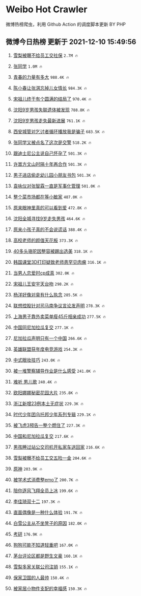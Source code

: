 # Weibo Hot Crawler 



微博热榜爬虫，利用 Github Action 的调度脚本更新 BY PHP 


## 微博今日热榜 更新于 2021-12-10 15:49:56 
1. [雪梨被曝不给员工交社保](https://s.weibo.com/weibo?q=%23%E9%9B%AA%E6%A2%A8%E8%A2%AB%E6%9B%9D%E4%B8%8D%E7%BB%99%E5%91%98%E5%B7%A5%E4%BA%A4%E7%A4%BE%E4%BF%9D%23&Refer=top) `2.7M 🔥` 

1. [张同学](https://s.weibo.com/weibo?q=%E5%BC%A0%E5%90%8C%E5%AD%A6&Refer=top) `1.0M 🔥` 

1. [青春的力量有多大](https://s.weibo.com/weibo?q=%23%E9%9D%92%E6%98%A5%E7%9A%84%E5%8A%9B%E9%87%8F%E6%9C%89%E5%A4%9A%E5%A4%A7%23&Refer=top) `988.4K 🔥` 

1. [陈小春让张淇忘掉儿女情长](https://s.weibo.com/weibo?q=%23%E9%99%88%E5%B0%8F%E6%98%A5%E8%AE%A9%E5%BC%A0%E6%B7%87%E5%BF%98%E6%8E%89%E5%84%BF%E5%A5%B3%E6%83%85%E9%95%BF%23&Refer=top) `984.3K 🔥` 

1. [宋祖儿终于有个圆满的结局了](https://s.weibo.com/weibo?q=%23%E5%AE%8B%E7%A5%96%E5%84%BF%E7%BB%88%E4%BA%8E%E6%9C%89%E4%B8%AA%E5%9C%86%E6%BB%A1%E7%9A%84%E7%BB%93%E5%B1%80%E4%BA%86%23&Refer=top) `970.4K 🔥` 

1. [沈阳9岁男孩失联遗体被发现](https://s.weibo.com/weibo?q=%23%E6%B2%88%E9%98%B39%E5%B2%81%E7%94%B7%E5%AD%A9%E5%A4%B1%E8%81%94%E9%81%97%E4%BD%93%E8%A2%AB%E5%8F%91%E7%8E%B0%23&Refer=top) `788.8K 🔥` 

1. [沈阳9岁男孩走失最新进展](https://s.weibo.com/weibo?q=%23%E6%B2%88%E9%98%B39%E5%B2%81%E7%94%B7%E5%AD%A9%E8%B5%B0%E5%A4%B1%E6%9C%80%E6%96%B0%E8%BF%9B%E5%B1%95%23&Refer=top) `761.1K 🔥` 

1. [西安城管对乞讨者循环播放我是骗子](https://s.weibo.com/weibo?q=%23%E8%A5%BF%E5%AE%89%E5%9F%8E%E7%AE%A1%E5%AF%B9%E4%B9%9E%E8%AE%A8%E8%80%85%E5%BE%AA%E7%8E%AF%E6%92%AD%E6%94%BE%E6%88%91%E6%98%AF%E9%AA%97%E5%AD%90%23&Refer=top) `683.5K 🔥` 

1. [张同学又被点名了这次是交警](https://s.weibo.com/weibo?q=%23%E5%BC%A0%E5%90%8C%E5%AD%A6%E5%8F%88%E8%A2%AB%E7%82%B9%E5%90%8D%E4%BA%86%E8%BF%99%E6%AC%A1%E6%98%AF%E4%BA%A4%E8%AD%A6%23&Refer=top) `518.2K 🔥` 

1. [跟迪士尼公主说自己怀孕了](https://s.weibo.com/weibo?q=%23%E8%B7%9F%E8%BF%AA%E5%A3%AB%E5%B0%BC%E5%85%AC%E4%B8%BB%E8%AF%B4%E8%87%AA%E5%B7%B1%E6%80%80%E5%AD%95%E4%BA%86%23&Refer=top) `501.3K 🔥` 

1. [许嵩方文山时隔十年再合作](https://s.weibo.com/weibo?q=%23%E8%AE%B8%E5%B5%A9%E6%96%B9%E6%96%87%E5%B1%B1%E6%97%B6%E9%9A%94%E5%8D%81%E5%B9%B4%E5%86%8D%E5%90%88%E4%BD%9C%23&Refer=top) `501.3K 🔥` 

1. [男子进店偷走幼儿园小朋友书包](https://s.weibo.com/weibo?q=%E7%94%B7%E5%AD%90%E8%BF%9B%E5%BA%97%E5%81%B7%E8%B5%B0%E5%B9%BC%E5%84%BF%E5%9B%AD%E5%B0%8F%E6%9C%8B%E5%8F%8B%E4%B9%A6%E5%8C%85&Refer=top) `501.3K 🔥` 

1. [袁咏仪对张智霖一直是军事化管理](https://s.weibo.com/weibo?q=%23%E8%A2%81%E5%92%8F%E4%BB%AA%E5%AF%B9%E5%BC%A0%E6%99%BA%E9%9C%96%E4%B8%80%E7%9B%B4%E6%98%AF%E5%86%9B%E4%BA%8B%E5%8C%96%E7%AE%A1%E7%90%86%23&Refer=top) `501.0K 🔥` 

1. [整个菜市场都在等小敏家](https://s.weibo.com/weibo?q=%23%E6%95%B4%E4%B8%AA%E8%8F%9C%E5%B8%82%E5%9C%BA%E9%83%BD%E5%9C%A8%E7%AD%89%E5%B0%8F%E6%95%8F%E5%AE%B6%23&Refer=top) `487.0K 🔥` 

1. [原来眼神里真的可以看到爱](https://s.weibo.com/weibo?q=%23%E5%8E%9F%E6%9D%A5%E7%9C%BC%E7%A5%9E%E9%87%8C%E7%9C%9F%E7%9A%84%E5%8F%AF%E4%BB%A5%E7%9C%8B%E5%88%B0%E7%88%B1%23&Refer=top) `472.8K 🔥` 

1. [沈阳全城寻找9岁走失男孩](https://s.weibo.com/weibo?q=%23%E6%B2%88%E9%98%B3%E5%85%A8%E5%9F%8E%E5%AF%BB%E6%89%BE9%E5%B2%81%E8%B5%B0%E5%A4%B1%E7%94%B7%E5%AD%A9%23&Refer=top) `464.6K 🔥` 

1. [原来小孩子真的不会说谎话](https://s.weibo.com/weibo?q=%23%E5%8E%9F%E6%9D%A5%E5%B0%8F%E5%AD%A9%E5%AD%90%E7%9C%9F%E7%9A%84%E4%B8%8D%E4%BC%9A%E8%AF%B4%E8%B0%8E%E8%AF%9D%23&Refer=top) `388.4K 🔥` 

1. [高校老师的颜值天花板](https://s.weibo.com/weibo?q=%23%E9%AB%98%E6%A0%A1%E8%80%81%E5%B8%88%E7%9A%84%E9%A2%9C%E5%80%BC%E5%A4%A9%E8%8A%B1%E6%9D%BF%23&Refer=top) `373.3K 🔥` 

1. [40多头骆驼因整容被踢出选美](https://s.weibo.com/weibo?q=%2340%E5%A4%9A%E5%A4%B4%E9%AA%86%E9%A9%BC%E5%9B%A0%E6%95%B4%E5%AE%B9%E8%A2%AB%E8%B8%A2%E5%87%BA%E9%80%89%E7%BE%8E%23&Refer=top) `318.1K 🔥` 

1. [韩国课堂3D打印疑致老师患罕见肉瘤](https://s.weibo.com/weibo?q=%23%E9%9F%A9%E5%9B%BD%E8%AF%BE%E5%A0%823D%E6%89%93%E5%8D%B0%E7%96%91%E8%87%B4%E8%80%81%E5%B8%88%E6%82%A3%E7%BD%95%E8%A7%81%E8%82%89%E7%98%A4%23&Refer=top) `316.1K 🔥` 

1. [当男人恋爱时cp成真](https://s.weibo.com/weibo?q=%23%E5%BD%93%E7%94%B7%E4%BA%BA%E6%81%8B%E7%88%B1%E6%97%B6cp%E6%88%90%E7%9C%9F%23&Refer=top) `302.0K 🔥` 

1. [宋祖儿王安宇天台吻](https://s.weibo.com/weibo?q=%23%E5%AE%8B%E7%A5%96%E5%84%BF%E7%8E%8B%E5%AE%89%E5%AE%87%E5%A4%A9%E5%8F%B0%E5%90%BB%23&Refer=top) `298.2K 🔥` 

1. [杨洋好像对臭有什么执念](https://s.weibo.com/weibo?q=%23%E6%9D%A8%E6%B4%8B%E5%A5%BD%E5%83%8F%E5%AF%B9%E8%87%AD%E6%9C%89%E4%BB%80%E4%B9%88%E6%89%A7%E5%BF%B5%23&Refer=top) `285.5K 🔥` 

1. [联想控股针对司马南争议言论发声明](https://s.weibo.com/weibo?q=%23%E8%81%94%E6%83%B3%E6%8E%A7%E8%82%A1%E9%92%88%E5%AF%B9%E5%8F%B8%E9%A9%AC%E5%8D%97%E4%BA%89%E8%AE%AE%E8%A8%80%E8%AE%BA%E5%8F%91%E5%A3%B0%E6%98%8E%23&Refer=top) `278.3K 🔥` 

1. [上海男子靠外卖菜单瘦45斤相亲成功](https://s.weibo.com/weibo?q=%23%E4%B8%8A%E6%B5%B7%E7%94%B7%E5%AD%90%E9%9D%A0%E5%A4%96%E5%8D%96%E8%8F%9C%E5%8D%95%E7%98%A645%E6%96%A4%E7%9B%B8%E4%BA%B2%E6%88%90%E5%8A%9F%23&Refer=top) `277.5K 🔥` 

1. [中国同尼加拉瓜复交](https://s.weibo.com/weibo?q=%23%E4%B8%AD%E5%9B%BD%E5%90%8C%E5%B0%BC%E5%8A%A0%E6%8B%89%E7%93%9C%E5%A4%8D%E4%BA%A4%23&Refer=top) `277.1K 🔥` 

1. [尼加拉瓜声明只有一个中国](https://s.weibo.com/weibo?q=%23%E5%B0%BC%E5%8A%A0%E6%8B%89%E7%93%9C%E5%A3%B0%E6%98%8E%E5%8F%AA%E6%9C%89%E4%B8%80%E4%B8%AA%E4%B8%AD%E5%9B%BD%23&Refer=top) `266.6K 🔥` 

1. [英雄联盟获年度电竞游戏](https://s.weibo.com/weibo?q=%23%E8%8B%B1%E9%9B%84%E8%81%94%E7%9B%9F%E8%8E%B7%E5%B9%B4%E5%BA%A6%E7%94%B5%E7%AB%9E%E6%B8%B8%E6%88%8F%23&Refer=top) `254.3K 🔥` 

1. [中式眼妆技巧](https://s.weibo.com/weibo?q=%23%E4%B8%AD%E5%BC%8F%E7%9C%BC%E5%A6%86%E6%8A%80%E5%B7%A7%23&Refer=top) `243.0K 🔥` 

1. [被一堆警察辅导作业是什么感受](https://s.weibo.com/weibo?q=%23%E8%A2%AB%E4%B8%80%E5%A0%86%E8%AD%A6%E5%AF%9F%E8%BE%85%E5%AF%BC%E4%BD%9C%E4%B8%9A%E6%98%AF%E4%BB%80%E4%B9%88%E6%84%9F%E5%8F%97%23&Refer=top) `241.0K 🔥` 

1. [难听 男儿歌](https://s.weibo.com/weibo?q=%E9%9A%BE%E5%90%AC%20%E7%94%B7%E5%84%BF%E6%AD%8C&Refer=top) `240.4K 🔥` 

1. [欧阳娜娜秘密花园大片](https://s.weibo.com/weibo?q=%23%E6%AC%A7%E9%98%B3%E5%A8%9C%E5%A8%9C%E7%A7%98%E5%AF%86%E8%8A%B1%E5%9B%AD%E5%A4%A7%E7%89%87%23&Refer=top) `235.8K 🔥` 

1. [浙江新增23例本土无症状](https://s.weibo.com/weibo?q=%23%E6%B5%99%E6%B1%9F%E6%96%B0%E5%A2%9E23%E4%BE%8B%E6%9C%AC%E5%9C%9F%E6%97%A0%E7%97%87%E7%8A%B6%23&Refer=top) `229.3K 🔥` 

1. [时代少年团乌托邦少年系列专辑](https://s.weibo.com/weibo?q=%23%E6%97%B6%E4%BB%A3%E5%B0%91%E5%B9%B4%E5%9B%A2%E4%B9%8C%E6%89%98%E9%82%A6%E5%B0%91%E5%B9%B4%E7%B3%BB%E5%88%97%E4%B8%93%E8%BE%91%23&Refer=top) `229.1K 🔥` 

1. [被飞虎3预告一整个燃住了](https://s.weibo.com/weibo?q=%23%E8%A2%AB%E9%A3%9E%E8%99%8E3%E9%A2%84%E5%91%8A%E4%B8%80%E6%95%B4%E4%B8%AA%E7%87%83%E4%BD%8F%E4%BA%86%23&Refer=top) `227.3K 🔥` 

1. [中国和尼加拉瓜复交](https://s.weibo.com/weibo?q=%23%E4%B8%AD%E5%9B%BD%E5%92%8C%E5%B0%BC%E5%8A%A0%E6%8B%89%E7%93%9C%E5%A4%8D%E4%BA%A4%23&Refer=top) `217.6K 🔥` 

1. [男孩睡过站公交司机开私家车送回家](https://s.weibo.com/weibo?q=%23%E7%94%B7%E5%AD%A9%E7%9D%A1%E8%BF%87%E7%AB%99%E5%85%AC%E4%BA%A4%E5%8F%B8%E6%9C%BA%E5%BC%80%E7%A7%81%E5%AE%B6%E8%BD%A6%E9%80%81%E5%9B%9E%E5%AE%B6%23&Refer=top) `216.6K 🔥` 

1. [雪梨被曝不给员工交五险一金](https://s.weibo.com/weibo?q=%23%E9%9B%AA%E6%A2%A8%E8%A2%AB%E6%9B%9D%E4%B8%8D%E7%BB%99%E5%91%98%E5%B7%A5%E4%BA%A4%E4%BA%94%E9%99%A9%E4%B8%80%E9%87%91%23&Refer=top) `204.6K 🔥` 

1. [原神](https://s.weibo.com/weibo?q=%E5%8E%9F%E7%A5%9E&Refer=top) `203.9K 🔥` 

1. [被学术式消费整emo了](https://s.weibo.com/weibo?q=%23%E8%A2%AB%E5%AD%A6%E6%9C%AF%E5%BC%8F%E6%B6%88%E8%B4%B9%E6%95%B4emo%E4%BA%86%23&Refer=top) `200.7K 🔥` 

1. [陪你逐风飞翔全员上冰](https://s.weibo.com/weibo?q=%23%E9%99%AA%E4%BD%A0%E9%80%90%E9%A3%8E%E9%A3%9E%E7%BF%94%E5%85%A8%E5%91%98%E4%B8%8A%E5%86%B0%23&Refer=top) `199.6K 🔥` 

1. [李佳琦双十二](https://s.weibo.com/weibo?q=%E6%9D%8E%E4%BD%B3%E7%90%A6%E5%8F%8C%E5%8D%81%E4%BA%8C&Refer=top) `197.3K 🔥` 

1. [直面偶像是一种什么体验](https://s.weibo.com/weibo?q=%23%E7%9B%B4%E9%9D%A2%E5%81%B6%E5%83%8F%E6%98%AF%E4%B8%80%E7%A7%8D%E4%BB%80%E4%B9%88%E4%BD%93%E9%AA%8C%23&Refer=top) `191.7K 🔥` 

1. [白雪公主从不坐凳子的原因](https://s.weibo.com/weibo?q=%23%E7%99%BD%E9%9B%AA%E5%85%AC%E4%B8%BB%E4%BB%8E%E4%B8%8D%E5%9D%90%E5%87%B3%E5%AD%90%E7%9A%84%E5%8E%9F%E5%9B%A0%23&Refer=top) `182.0K 🔥` 

1. [考研](https://s.weibo.com/weibo?q=%E8%80%83%E7%A0%94&Refer=top) `176.9K 🔥` 

1. [狗狗可能不知道轻重吧](https://s.weibo.com/weibo?q=%23%E7%8B%97%E7%8B%97%E5%8F%AF%E8%83%BD%E4%B8%8D%E7%9F%A5%E9%81%93%E8%BD%BB%E9%87%8D%E5%90%A7%23&Refer=top) `167.0K 🔥` 

1. [茅台评论区都是野生文豪](https://s.weibo.com/weibo?q=%23%E8%8C%85%E5%8F%B0%E8%AF%84%E8%AE%BA%E5%8C%BA%E9%83%BD%E6%98%AF%E9%87%8E%E7%94%9F%E6%96%87%E8%B1%AA%23&Refer=top) `160.1K 🔥` 

1. [雪梨多家关联公司注销](https://s.weibo.com/weibo?q=%23%E9%9B%AA%E6%A2%A8%E5%A4%9A%E5%AE%B6%E5%85%B3%E8%81%94%E5%85%AC%E5%8F%B8%E6%B3%A8%E9%94%80%23&Refer=top) `155.1K 🔥` 

1. [保家卫国的人最帅](https://s.weibo.com/weibo?q=%23%E4%BF%9D%E5%AE%B6%E5%8D%AB%E5%9B%BD%E7%9A%84%E4%BA%BA%E6%9C%80%E5%B8%85%23&Refer=top) `150.4K 🔥` 

1. [被家居小物件支配的幸福感](https://s.weibo.com/weibo?q=%23%E8%A2%AB%E5%AE%B6%E5%B1%85%E5%B0%8F%E7%89%A9%E4%BB%B6%E6%94%AF%E9%85%8D%E7%9A%84%E5%B9%B8%E7%A6%8F%E6%84%9F%23&Refer=top) `150.3K 🔥` 

